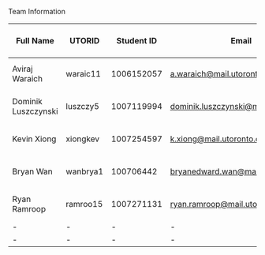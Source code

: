 Team Information

| Full Name | UTORID | Student ID | Email | Best Way to Contact | Discord Username |
| - | - | - | - | - | - |
| Aviraj Waraich | waraic11 | 1006152057 | a.waraich@mail.utoronto.ca | 905-921-7409 | ThaExec#6187 |
| Dominik Luszczynski | luszczy5 | 1007119994 | dominik.luszczynski@mail.utoronto.ca | 647-545-5132 | GOD#1453 |
| Kevin Xiong | xiongkev | 1007254597 | k.xiong@mail.utoronto.ca | 416-560-8896 | this is agony#3530 |
| Bryan Wan | wanbrya1 | 100706442 | bryanedward.wan@mail.utoronto.ca | 437-983-0393 | bew#5098 |
| Ryan Ramroop | ramroo15 | 1007271131 | ryan.ramroop@mail.utoronto.ca | 647-554-7250 | dopplerz#7777 |
| - | - | - | - | - | - |
| - | - | - | - | - | - |
